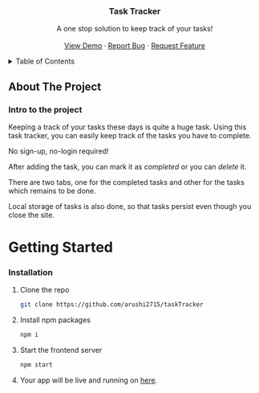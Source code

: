 <a name="readme-top"></a>

<!-- PROJECT LOGO -->
  <h3 align="center">Task Tracker</h3>

  <p align="center">
    A one stop solution to keep track of your tasks!
    <br />
    <!-- <a href="https://github.com/othneildrew/Best-README-Template"><strong>Explore the docs »</strong></a>
    <br /> -->
    <br />
    <a href="https://tasktracker-0123.netlify.app/">View Demo</a>
    ·
    <a href="https://github.com/arushi2715/taskTracker">Report Bug</a>
    ·
    <a href="https://github.com/arushi2715/taskTracker">Request Feature</a>
  </p>

<!-- TABLE OF CONTENTS -->
<details>
  <summary>Table of Contents</summary>
  <ol>
    <li>
      <a href="#about-the-project">About The Project</a>
      <ul>
        <li><a href="intro">Intro to the project</a></li>
        <li><a href="#built-with">Built With</a></li>
      </ul>
    </li>
    <li>
      <a href="#getting-started">Getting Started</a>
      <ul>
        <li><a href="#installation">Installation</a></li>
      </ul>
    </li>
  </ol>
</details>



<!-- ABOUT THE PROJECT -->
## About The Project

### Intro to the project

Keeping a track of your tasks these days is quite a huge task. Using this task tracker, you can easily keep track of the tasks you have to complete.

No sign-up, no-login required!

After adding the task, you can mark it as <i>completed</i> or you can <i>delete</i> it.

There are two tabs, one for the completed tasks and other for the tasks which remains to be done.

Local storage of tasks is also done, so that tasks persist even though you close the site.

<!-- <p align="right">(<a href="#readme-top">back to top</a>)</p> -->

<!-- 

### Built With
<div align="center">
	<code><img height="50" src="https://user-images.githubusercontent.com/25181517/183897015-94a058a6-b86e-4e42-a37f-bf92061753e5.png" alt="React" title="React" /></code>
	<code><img height="50" src="https://user-images.githubusercontent.com/25181517/183568594-85e280a7-0d7e-4d1a-9028-c8c2209e073c.png" alt="Node.js" title="Node.js" /></code>
	<code><img height="50" src="https://user-images.githubusercontent.com/25181517/183859966-a3462d8d-1bc7-4880-b353-e2cbed900ed6.png" alt="Express" title="Express" /></code>
	<code><img height="50" src="https://user-images.githubusercontent.com/25181517/182884177-d48a8579-2cd0-447a-b9a6-ffc7cb02560e.png" alt="mongoDB" title="mongoDB" /></code>
</div> -->

<!-- <p align="right">(<a href="#readme-top">back to top</a>)</p> -->



<!-- GETTING STARTED -->
# Getting Started

### Installation

1. Clone the repo
   ```sh
   git clone https://github.com/arushi2715/taskTracker
   ```
2. Install npm packages
    ```sh
   npm i
   ```
3. Start the frontend server
    ```sh
   npm start
   ```

4. Your app will be live and running on [here](localhost:3000).


<!-- <p align="right">(<a href="#readme-top">back to top</a>)</p> -->